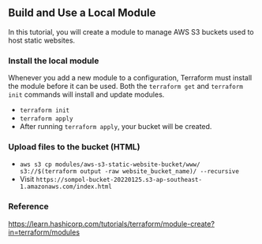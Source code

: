 ## Build and Use a Local Module
In this tutorial, you will create a module to manage AWS S3 buckets used to host static websites.

### Install the local module
Whenever you add a new module to a configuration, Terraform must install the module before it can be used. Both the `terraform get` and `terraform init` commands will install and update modules.
- `terraform init`
- `terraform apply`
- After running `terraform apply`, your bucket will be created.

### Upload files to the bucket (HTML)
- `aws s3 cp modules/aws-s3-static-website-bucket/www/ s3://$(terraform output -raw website_bucket_name)/ --recursive`
- Visit `https://sompol-bucket-20220125.s3-ap-southeast-1.amazonaws.com/index.html`


### Reference
https://learn.hashicorp.com/tutorials/terraform/module-create?in=terraform/modules